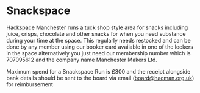 
# Snackspace

Hackspace Manchester runs a tuck shop style area for snacks including juice, crisps, chocolate and other snacks for when you need substance during your time at the space. This regularly needs restocked and can be done by any member using our booker card available in one of the lockers in the space alternatively you just need our membership number which is 707095612 and the company name Manchester Makers Ltd.

Maximum spend for a Snackspace Run is £300 and the receipt alongside bank details should be sent to the board via email (board@hacman.org.uk) for reimbursement 
